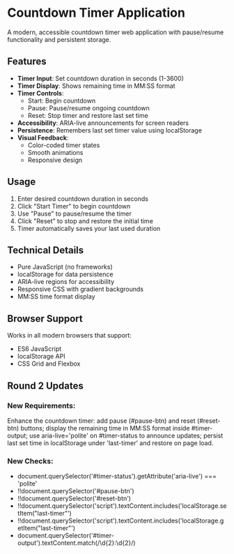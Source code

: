 # Countdown Timer Application

A modern, accessible countdown timer web application with pause/resume functionality and persistent storage.

## Features

- **Timer Input**: Set countdown duration in seconds (1-3600)
- **Timer Display**: Shows remaining time in MM:SS format
- **Timer Controls**: 
  - Start: Begin countdown
  - Pause: Pause/resume ongoing countdown
  - Reset: Stop timer and restore last set time
- **Accessibility**: ARIA-live announcements for screen readers
- **Persistence**: Remembers last set timer value using localStorage
- **Visual Feedback**: 
  - Color-coded timer states
  - Smooth animations
  - Responsive design

## Usage

1. Enter desired countdown duration in seconds
2. Click "Start Timer" to begin countdown
3. Use "Pause" to pause/resume the timer
4. Click "Reset" to stop and restore the initial time
5. Timer automatically saves your last used duration

## Technical Details

- Pure JavaScript (no frameworks)
- localStorage for data persistence
- ARIA-live regions for accessibility
- Responsive CSS with gradient backgrounds
- MM:SS time format display

## Browser Support

Works in all modern browsers that support:
- ES6 JavaScript
- localStorage API
- CSS Grid and Flexbox

## Round 2 Updates
### New Requirements:
Enhance the countdown timer: add pause (#pause-btn) and reset (#reset-btn) buttons; display the remaining time in MM:SS format inside #timer-output; use aria-live='polite' on #timer-status to announce updates; persist last set time in localStorage under 'last-timer' and restore on page load.

### New Checks:
- document.querySelector('#timer-status').getAttribute('aria-live') === 'polite'
- !!document.querySelector('#pause-btn')
- !!document.querySelector('#reset-btn')
- !!document.querySelector('script').textContent.includes('localStorage.setItem("last-timer"')
- !!document.querySelector('script').textContent.includes('localStorage.getItem("last-timer"')
- document.querySelector('#timer-output').textContent.match(/\d{2}:\d{2}/)
